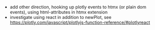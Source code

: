 - add other direction, hooking up plotly events to htmx (or plain dom events), using html-attributes in htmx extension
- investigate using react in addition to newPlot, see https://plotly.com/javascript/plotlyjs-function-reference/#plotlyreact
